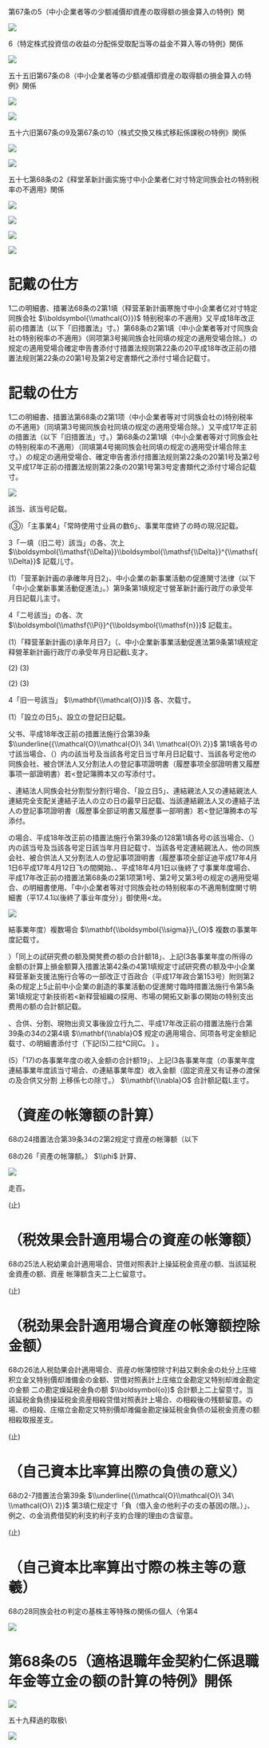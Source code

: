 第67条の5（中小企業者等の少额减價却資產の取得额の損金算入の特例》関

![](https://www.nta.go.jp/tmp/9bac7a12-6b79-4431-8df9-04e8eabdfd73/images/4103c85bd91eac9aa066f11ef077d325d7364a76e5922e46db3ccbb31c9154da.jpg)

6（特定株式投資信の收益の分配係受取配当等の益金不算入等の特例》関係

![](https://www.nta.go.jp/tmp/9bac7a12-6b79-4431-8df9-04e8eabdfd73/images/5e58993823f16e2a1e74a2b0f1b51eb052ddc22fd828feaa80cc8242e1571286.jpg)

五十五旧第67条の8（中小企業者等の少额减價却資産の取得额の損金算入の特例》関係

![](https://www.nta.go.jp/tmp/9bac7a12-6b79-4431-8df9-04e8eabdfd73/images/fc8ba7c7a008f4e3f2617efad84ea0bd42dbf4022e4019ddae7ed5252966d63b.jpg)

![](https://www.nta.go.jp/tmp/9bac7a12-6b79-4431-8df9-04e8eabdfd73/images/0f654df9a56f50b71bc5cea6a9ce41a86e37d92ca6fe333a865101f7450afcd9.jpg)

五十六旧第67条の9及第67条の10（株式交換又株式移耘係課税の特例》関係

![](https://www.nta.go.jp/tmp/9bac7a12-6b79-4431-8df9-04e8eabdfd73/images/650786a8775d237ad5211d45abeb7cda60503d6c4211c920722c92e2cadb2e22.jpg)

![](https://www.nta.go.jp/tmp/9bac7a12-6b79-4431-8df9-04e8eabdfd73/images/9ff0ce88f84d835bc015b0a99f84812df392e1ea2faae0c7297fefc6e99ee5ab.jpg)

五十七第68条の2《释堂革新計画实施寸中小企業者仁对寸特定同族会社の特别税率の不適用》関係

![](https://www.nta.go.jp/tmp/9bac7a12-6b79-4431-8df9-04e8eabdfd73/images/6ebd51369fcd1fc5b7d6b6fbc0500f52286294905e2a5eca1d7b06dedf5a4b74.jpg)

![](https://www.nta.go.jp/tmp/9bac7a12-6b79-4431-8df9-04e8eabdfd73/images/0fc8f91bdfbd618d14c40f8cc50899403d32846a7bf5aebadaaafc6062a613a4.jpg)

![](https://www.nta.go.jp/tmp/9bac7a12-6b79-4431-8df9-04e8eabdfd73/images/b2866d6befb75ec8ac306480a86223f4efcf2445c1b22f59594bc62addb6a516.jpg)

![](https://www.nta.go.jp/tmp/9bac7a12-6b79-4431-8df9-04e8eabdfd73/images/c0a20605a2b9d81530fd0f9fa52d8fdfc22c065708697c446dd63609eab4f190.jpg)

# 記戴の仕方

1二の明細書、措署法68条の2第1填（释营革新計画寒施寸中小企業者亿对寸特定同族会社 $\\boldsymbol{\\mathcal{O}})$ 特别税率の不適用》又平成18年改正前の措置法（以下「旧措置法」寸。）第68条の2第1填（中小企業者等对寸同族会社の特别税率の不適用》（同项第3号揭同族会社同填の规定の適用受場合除。）の规定の適用受場合確定申告書添付寸措置法规则第22条の20平成18年改正前の措置法规则第22条の20第1号及第2号定書類代之添付寸場合記载寸。

# 記载の仕方

1二の明細書、措置法第68条の2第1项（中小企業者等对寸同族会社の)特别税率の不適用》（同填第3号揭同族会社同填の规定の適用受場合除。）又平成17年正前の措置法（以下「旧措置法」寸。）第68条の2第1填（中小企業者等对寸同族会社の特别税率の不適用）（同填第4号揭同族会社同填の规定の適用受计場合除主寸。）の规定の適用受場合、確定申告書添付措置法规则第22条の20第1号及第2号又平成17年正前の措置法规则第22条の20第1号第3号定書類代之添付寸場合記载寸。

![](https://www.nta.go.jp/tmp/9bac7a12-6b79-4431-8df9-04e8eabdfd73/images/27d956162a8d24dc20f636f9eb03a2630d4c22ccd56a61bff78d5d8fd0e3fd96.jpg)

該当、該当号記载。

(③）「主事業4」「常時使用寸业員の数6」、事業年度終了の時の現况記载。

3「一填（旧二号）該当」の各、次上 $\\boldsymbol{\\mathsf{\\Delta}}\\boldsymbol{\\mathsf{\\Delta}}^{\\mathsf{\\Delta}}$ 記载儿寸。

(1）「营革新計画の承確年月日2」、中小企業の新事業活動の促進関寸法律（以下「中小企業新事業活動促進法」。）第9条第1填规定寸營革新計画行政厅の承受年月日記载儿主寸。

4「二号該当」の各、次 $\\boldsymbol{\\mathsf{\\Pi}}^{\\boldsymbol{\\mathsf{n}}}$ 記载主。

(1）「释营革新計画の)承年月日7」（、中小企業新事業活動促進法第9条第1填规定释營革新計画行政厅の承受年月日記截L支才。

(2) (3)

(2) (3)

4「旧一号該当」 $\\mathbf{\\mathcal{O}})$ 各、次载寸。

(1）「設立の日5」、設立の登記日記载。

父书、平成18年改正前の措置法施行合第39条 $\\underline{{\\mathcal{O}\\mathcal{O}\ 34\ \\mathcal{O}\ 2}}$ 第1填各号の寸該当場合、（）内の該当号及当該各号定日当寸年月日記载寸、当該各号定他の同族会社、被合饼法人又分割法人の登記事项證明書（履歷事项全部證明書又履歷事项一部證明書）若<登記簿腾本又の写添付寸。

、連結法人同族会社分割型分割行場合、「設立日5」、連結親法人又の連結親法人連結完全支配关連結子法人の立の日の最早日記载、当該連結親法人又の連結子法人の登記事项證明書（履歷事全部证明書又履歷事一部明書）若<登記簿腾本の写添付。

の場合、平成18年改正前の措置法施行令第39条の128第1填各号の該当場合、（）内の該当号及当該各号定日該当年月目記载寸、当該各号定連結親法人、他の同族会社、被合供法人又分割法人の登記事项證明書（履歷事项全部证迪平成17年4月1日6平成17年4月12日飞の間開始、、平成18年4月1日以後終了寸事業年度場合、平成17年改正前の措置法第68条の2第1项第1号、第2号又第3号の规定の適用受場合、の明細書使用、「中小企業者等对寸同族会社の特别税率の不適用制度関寸明細書（平17.4.1以後終了事业年度分）」御使用<龙。

![](https://www.nta.go.jp/tmp/9bac7a12-6b79-4431-8df9-04e8eabdfd73/images/36abdb5920142d1355878a141e6c2aa5715237d9f04d06918d302e043346fea0.jpg)

結事業年度）複数場合 $\\mathbf{\\boldsymbol{\\sigma}}\_{O}$ 複数の事業年度記载寸。

）「同上の試研究费の额及開凳费の额の合計额18」、上記(3各事業年度の所得の金额の計算上損金额算入措置法第42条の4第1填规定寸試研究费の额及中小企業释营革新支援法施行合等の一部改正寸百政合（平成17年政合第153号）附则第2条の规定上5止前中小企業の創造的事業活動の促進関寸臨時措置法施行令第5条第1填规定寸新技術若<新释营組織の探用、市場の開拓又新事の開始の特别支出费用の额の合計额記载。

、合供、分割、現物出资又事後設立行九二、平成17年改正前の措置法施行合第39条の34の2第4填 $\\mathbf{\\nabla}O$ 规定の適用場合、同项各号定金额記载寸、の明細書添付寸（下記(5)二拉℃同C。 ) 。

(5）「17)の各事業年度の收入金额の合計额19」、上記(3各事業年度（の事業年度連結事業年度該当寸場合、の連結事業年度）收入金额（固定资産又有证券の渡保の及合供又分割 上移係七の除寸。） $\\mathbf{\\nabla}O$ 合計额記载L主寸。

# （資産の帐簿额の計算）

68の24措置法合第39条34の2第2规定寸資産の帐簿额（以下

68の26「资產の帐簿额。） $\\phi$ 計算、

![](https://www.nta.go.jp/tmp/9bac7a12-6b79-4431-8df9-04e8eabdfd73/images/1087ab0e11cb4f5b36cc72400d0acb78f8d42332d5977c798fa81794e8c79e93.jpg)

走百。

(止)

# （税效果会計適用場合の資産の帐簿额）

68の25法人税幼果会計適用場合、贷借对照表計上操延税金资産の额、当該延税金資產の额、資産 帐簿额含夫二上仁留意寸。

(止)

# （税劲果会計適用場合資産の帐簿额控除金额）

68の26法人税劾果会計適用場合、资産の帐簿控除寸利益又剩余金の处分上庄缩积立金又特别價却潍備金の金额、贷借对照表計上庄缩立金勘定又特别却潍金勘定の金额 二の勘定燥延税金負の额 $\\boldsymbol{o})$ 合計额上二上留意寸。当該延税金負债操延税金资産相殺贷借对照表計上場合、の相殺後の残额留意。の場、の相殺、庄缩立金勘定又特别價却潍偏金勘定操延税金負债の延税金资產の额相殺取报差支。

(止)

# （自己資本比率算出際の負债の意义）

68の2-7措置法合第39条 $\\underline{{\\mathcal{O}\\mathcal{O}\ 34\ \\mathcal{O}\ 2}}$ 第3填仁规定寸「負（借入金の他利子の支の基因の限。）」、例之、の金消费借契約利支約利子支約合理的理由の含留意。

(止)

# （自己資本比率算出寸際の株主等の意羲）

68の28同族会社の判定の基株主等特殊の関係の個人（令第4

![](https://www.nta.go.jp/tmp/9bac7a12-6b79-4431-8df9-04e8eabdfd73/images/47c776af49dc498b4956f960df53ecdbd8dc071e390eafc746d356adc14b0304.jpg)

# 第68条の5（適格退職年金契約仁係退職年金等立金の额の計算の特例》開係

![](https://www.nta.go.jp/tmp/9bac7a12-6b79-4431-8df9-04e8eabdfd73/images/288b4e71c349977ca71b17003720cb7d8a51746f5e7f77535e9906359117c25e.jpg)

五十九释過的取极\

![](https://www.nta.go.jp/tmp/9bac7a12-6b79-4431-8df9-04e8eabdfd73/images/6da4289536b5f5ea37c4a48767e90a9857a2094ba0fac0cf3e409b1280b02efa.jpg)
